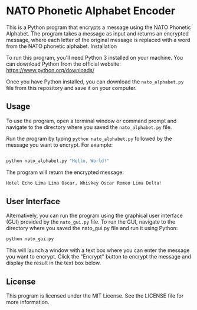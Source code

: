 # NATO Phonetic Alphabet Encoder

This is a Python program that encrypts a message using the NATO Phonetic Alphabet. The program takes a message as input and returns an encrypted message, where each letter of the original message is replaced with a word from the NATO phonetic alphabet.
Installation

To run this program, you'll need Python 3 installed on your machine. You can download Python from the official website: https://www.python.org/downloads/

Once you have Python installed, you can download the `nato_alphabet.py` file from this repository and save it on your computer.

## Usage

To use the program, open a terminal window or command prompt and navigate to the directory where you saved the `nato_alphabet.py` file.

Run the program by typing `python nato_alphabet.py` followed by the message you want to encrypt. For example:

```python

python nato_alphabet.py "Hello, World!"
```

The program will return the encrypted message:

```python
Hotel Echo Lima Lima Oscar, Whiskey Oscar Romeo Lima Delta!
```

## User Interface

Alternatively, you can run the program using the graphical user interface (GUI) provided by the `nato_gui.py` file. To run the GUI, navigate to the directory where you saved the nato_gui.py file and run it using Python:

``` python
python nato_gui.py
```

This will launch a window with a text box where you can enter the message you want to encrypt. Click the "Encrypt" button to encrypt the message and display the result in the text box below.

## License

This program is licensed under the MIT License. See the LICENSE file for more information.
